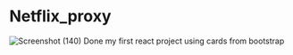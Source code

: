 # Netflix_proxy
![Screenshot (140)](https://user-images.githubusercontent.com/96388375/191056698-dac5aa37-20d6-42c6-8c4a-0115cebecb51.png)
Done my first react project using cards from bootstrap
